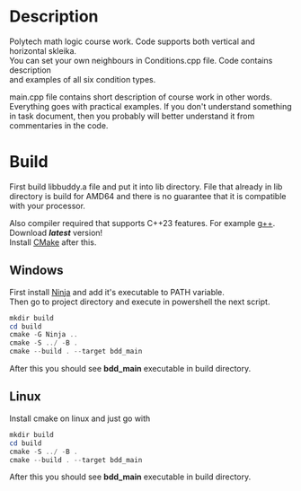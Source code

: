 # Description
Polytech math logic course work. Code supports both vertical and horizontal skleika.  
You can set your own neighbours in Conditions.cpp file. Code contains description  
and examples of all six condition types.

main.cpp file contains short description of course work in other words. Everything
goes with practical examples. If you don't understand something in task document,
then you probably will better understand it from commentaries in the code.

# Build
First build libbuddy.a file and put it into lib directory. File that already 
in lib directory is build for AMD64 and there is no guarantee that it is
compatible with your processor.

Also compiler required that supports C++23 features. For example [g++](http://www.equation.com/servlet/equation.cmd?fa=fortran). Download ***latest*** version!  
Install [CMake](https://cmake.org/download/) after this.

## Windows
First install [Ninja](https://github.com/ninja-build/ninja/releases) and add it's executable to PATH variable.  
Then go to project directory and execute in powershell the next script.
```powershell
mkdir build
cd build
cmake -G Ninja ..
cmake -S ../ -B .
cmake --build . --target bdd_main
```
After this you should see **bdd_main** executable in build directory.

## Linux
Install cmake on linux and just go with
```powershell
mkdir build
cd build
cmake -S ../ -B .
cmake --build . --target bdd_main
```
After this you should see **bdd_main** executable in build directory.
